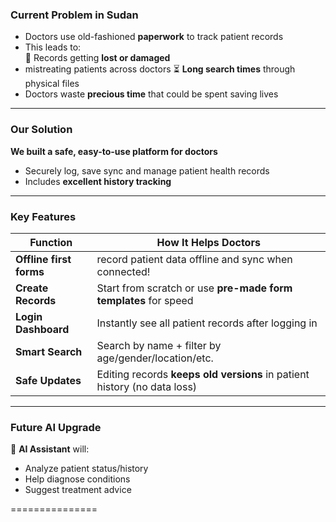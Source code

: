 ### Current Problem in Sudan
- Doctors use old-fashioned **paperwork** to track patient records  
- This leads to:  
  📄 Records getting **lost or damaged**  
- mistreating patients across doctors
  ⏳ **Long search times** through physical files  
- Doctors waste **precious time** that could be spent saving lives  

---

### Our Solution  
**We built a safe, easy-to-use platform for doctors**  
- Securely log, save sync  and manage patient health records
- Includes **excellent history tracking**  

---

### Key Features  
| Function          | How It Helps Doctors                                                                 |
|-------------------|--------------------------------------------------------------------------------------|
| **Offline first forms** | record patient data offline and sync when connected!                           |
| **Create Records** | Start from scratch or use **pre-made form templates** for speed                     |
| **Login Dashboard** | Instantly see all patient records after logging in                                  |
| **Smart Search**   | Search by name + filter by age/gender/location/etc.                                  |
| **Safe Updates**   | Editing records **keeps old versions** in patient history (no data loss)             |

---

### Future AI Upgrade  
🦾 **AI Assistant** will:  
- Analyze patient status/history  
- Help diagnose conditions  
- Suggest treatment advice  




===============
